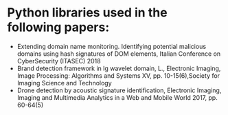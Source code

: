 # Python libraries used in the following papers:
- Extending domain name monitoring. Identifying potential malicious domains using hash signatures of DOM elements, Italian Conference on CyberSecurity (ITASEC) 2018
- Brand detection framework in lg wavelet domain, L., Electronic Imaging, Image Processing: Algorithms and Systems XV, pp.
10-15(6),Society for Imaging Science and Technology
- Drone detection by acoustic signature identification, Electronic Imaging, Imaging and Multimedia Analytics in a Web and
Mobile World 2017, pp. 60-64(5)
